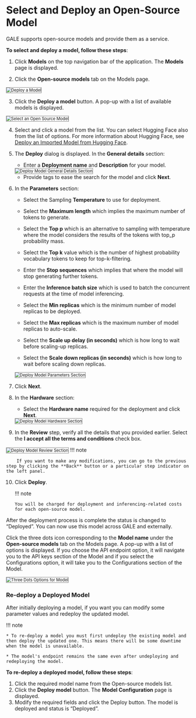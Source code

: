 # Select and Deploy an Open-Source Model

GALE supports open-source models and provide them as a service.

**To select and deploy a model, follow these steps**:

1. Click **Models** on the top navigation bar of the application. The **Models** page is displayed.

2. Click the **Open-source models** tab on the Models page.  
<img src="../images/deploy-a-model.png" alt="Deploy a Model" title="Deploy a Model" style="border: 1px solid gray; zoom:80%;">

3. Click the **Deploy a model** button. A pop-up with a list of available models is displayed.  
<img src="../images/select-an-open-source-model.png" alt="Select an Open Source Model" title="Select an Open Source Model" style="border: 1px solid gray; zoom:80%;">

4. Select and click a model from the list. You can select Hugging Face also from the list of options. For more information about Hugging Face, see [Deploy an Imported Model from Hugging Face](../../models/open-source-models/deploy-an-imported-model-from-hugging-face.md).    

5. The **Deploy** dialog is displayed. In the **General details** section:

    * Enter a **Deployment name** and **Description** for your model.  
    <img src="../images/deploy-model-general-details-section.png" alt="Deploy Model General Details Section" title="Deploy Model General Details Section" style="border: 1px solid gray; zoom:80%;">

    * Provide tags to ease the search for the model and click **Next**.

6. In the **Parameters** section:

    * Select the Sampling **Temperature** to use for deployment.

    * Select the **Maximum length** which implies the maximum number of tokens to generate.

    * Select the **Top p** which is an alternative to sampling with temperature where the model considers the results of the tokens with top_p probability mass.

    * Select the **Top k** value which is the number of highest probability vocabulary tokens to keep for top-k-filtering.

    * Enter the **Stop sequences** which implies that where the model will stop generating further tokens.

    * Enter the **Inference batch size** which is used to batch the concurrent requests at the time of model inferencing.

    * Select the **Min replicas** which is the minimum number of model replicas to be deployed.

    * Select the **Max replicas** which is the maximum number of model replicas to auto-scale.

    * Select the **Scale up delay (in seconds)** which is how long to wait before scaling-up replicas.

    * Select the **Scale down replicas (in seconds)** which is how long to wait before scaling down replicas.  
    <img src="../images/deploy-model-parameters-section.png" alt="Deploy Model Parameters Section" title="Deploy Model Parameters Section" style="border: 1px solid gray; zoom:80%;">

7. Click **Next**.
8. In the **Hardware** section:
    * Select the **Hardware name** required for the deployment and click **Next**.  
    <img src="../images/deploy-model-hardware-section.png" alt="Deploy Model Hardware Section" title="Deploy Model Hardware Section" style="border: 1px solid gray; zoom:80%;">

9. In the **Review** step, verify all the details that you provided earlier. Select the **I accept all the terms and conditions** check box.  
<img src="../images/deploy-model-review-section.png" alt="Deploy Model Review Section" title="Deploy Model Review Section" style="border: 1px solid gray; zoom:80%;">
    !!! note

        If you want to make any modifications, you can go to the previous step by clicking the **Back** button or a particular step indicator on the left panel.
    
10. Click **Deploy**.

    !!! note

        You will be charged for deployment and inferencing-related costs for each open-source model.
    
After the deployment process is complete the status is changed to “Deployed”. You can now use this model across GALE and externally.


Click the three dots icon corresponding to the **Model name** under the **Open-source models** tab on the Models page. A pop-up with a list of options is displayed. If you choose the API endpoint option, it will navigate you to the API keys section of the Model and if you select the Configurations option, it will take you to the Configurations section of the Model.

<img src="../images/three-dots-options-for-model.png" alt="Three Dots Options for Model" title="Three Dots Options for Model" style="border: 1px solid gray; zoom:80%;">

### **Re-deploy a Deployed Model**

After initially deploying a model, if you want you can modify some parameter values and redeploy the updated model.

!!! note

    * To re-deploy a model you must first undeploy the existing model and then deploy the updated one. This means there will be some downtime when the model is unavailable.

    * The model's endpoint remains the same even after undeploying and redeploying the model.

**To re-deploy a deployed model, follow these steps**:

1. Click the required model name from the Open-source models list.
2. Click the **Deploy model** button. The **Model Configuration** page is displayed.
3. Modify the required fields and click the Deploy button. The model is deployed and status is “Deployed”.